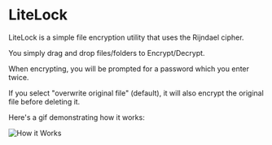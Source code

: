 # LiteLock

LiteLock is a simple file encryption utility that uses the Rijndael cipher.

You simply drag and drop files/folders to Encrypt/Decrypt.

When encrypting, you will be prompted for a password which you enter twice.

If you select "overwrite original file" (default), it will also encrypt the original file before deleting it.

Here's a gif demonstrating how it works:

![How it Works](http://i.imgur.com/082drrn.gif)

